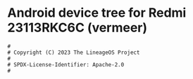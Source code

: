 # Android device tree for Redmi 23113RKC6C (vermeer)

```
#
# Copyright (C) 2023 The LineageOS Project
#
# SPDX-License-Identifier: Apache-2.0
#
```
